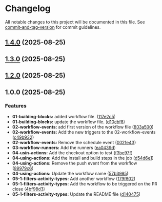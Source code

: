 # Changelog

All notable changes to this project will be documented in this file. See [commit-and-tag-version](https://github.com/absolute-version/commit-and-tag-version) for commit guidelines.

## [1.4.0](https://github.com/apshuk21/gh-actions-course/compare/v1.3.0...v1.4.0) (2025-08-25)

## [1.3.0](https://github.com/apshuk21/gh-actions-course/compare/v1.2.0...v1.3.0) (2025-08-25)

## [1.2.0](https://github.com/apshuk21/gh-actions-course/compare/v1.0.0...v1.2.0) (2025-08-25)

## 1.0.0 (2025-08-25)


### Features

* **01-building-blocks:** added workflow file. ([117e2c5](https://github.com/apshuk21/gh-actions-course/commit/117e2c55aa40ed306e24f715f90356820777bcfb))
* **01-building-blocks:** update the workflow file. ([d10cbf8](https://github.com/apshuk21/gh-actions-course/commit/d10cbf83f6d62e7c77cebba61284177dff3d4e63))
* **02-workflow-events:** add first version of the workflow file ([803a500](https://github.com/apshuk21/gh-actions-course/commit/803a5005a1a50ff832710dd99297ed2afc881e5f))
* **02-workflow-events:** Add the new triggers to the 02-workflow-events ([c49b932](https://github.com/apshuk21/gh-actions-course/commit/c49b932eeb51e8fa747666a3e74a7c1ca4590b68))
* **02-workflow-events:** Remove the schedule event ([0021e43](https://github.com/apshuk21/gh-actions-course/commit/0021e43408c783f3eabea7eea6f6ca388abd21f0))
* **03-workflow-runners:** Add the runners ([ea0439d](https://github.com/apshuk21/gh-actions-course/commit/ea0439df1188842b1d567e25d930efb7c972fac2))
* **04-usin-actions:** Add the checkout option to test ([f3be97f](https://github.com/apshuk21/gh-actions-course/commit/f3be97fae4ad970891be83678faae306b1a8abc8))
* **04-using-actions:** Add the install and build steps in the job ([d54d6e1](https://github.com/apshuk21/gh-actions-course/commit/d54d6e14b2e85d75a0c08f31ab0a6ccfc3c71dab))
* **04-using-actions:** Remove the push event from the workflow ([89979c6](https://github.com/apshuk21/gh-actions-course/commit/89979c628fc53eea6ff10747f02c417a44599fcb))
* **04-using-actions:** Update the workflow name ([57b3985](https://github.com/apshuk21/gh-actions-course/commit/57b3985bf07c9eb2a652f8e288805040df94aedd))
* **05-1-filters-activity-types:** Add another workflow ([179f602](https://github.com/apshuk21/gh-actions-course/commit/179f60222b3fd25e926ce472d9e67f5b8bc18972))
* **05-1-filters-activity-types:** Add the workflow to be triggered on the PR close ([4bf98d3](https://github.com/apshuk21/gh-actions-course/commit/4bf98d3514a5c5000233d8c76a392c580dbd5812))
* **05-1-filters-activity-types:** Update the README file ([d140475](https://github.com/apshuk21/gh-actions-course/commit/d140475c48ca29cc4dfbc3ae9eb1cf85c9e41455))
